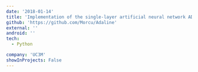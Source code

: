 ```yaml
---
date: '2018-01-14'
title: 'Implementation of the single-layer artificial neural network ADALINE in python'
github: 'https://github.com/Morcu/Adaline'
external: ''
android: ''
tech:
  - Python

company: 'UC3M'
showInProjects: False
---
```

